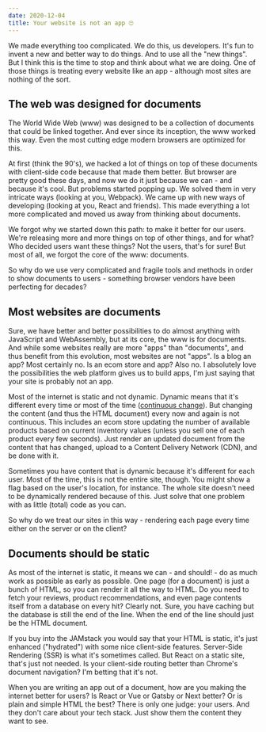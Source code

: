 ```yaml
---
date: 2020-12-04
title: Your website is not an app 🙄
---
```


We made everything too complicated. We do this, us developers. It's fun to invent a new and better way to do things. And to use all the "new things". But I think this is the time to stop and think about what we are doing. One of those things is treating every website like an app - although most sites are nothing of the sort.

## The web was designed for documents

The World Wide Web (www) was designed to be a collection of documents that could be linked together. And ever since its inception, the www worked this way. Even the most cutting edge modern browsers are optimized for this.

At first (think the 90's), we hacked a lot of things on top of these documents with client-side code because that made them better. But browser are pretty good these days, and now we do it just because we can - and because it's cool. But problems started popping up. We solved them in very intricate ways (looking at you, Webpack). We came up with new ways of developing (looking at you, React and friends). This made everything a lot more complicated and moved us away from thinking about documents.

We forgot why we started down this path: to make it better for our users. We're releasing more and more things on top of other things, and for what? Who decided users want these things? Not the users, that's for sure! But most of all, we forgot the core of the www: documents.

So why do we use very complicated and fragile tools and methods in order to show documents to users - something browser vendors have been perfecting for decades?

## Most websites are documents

Sure, we have better and better possibilities to do almost anything with JavaScript and WebAssembly, but at its core, the www is for documents. And while some websites really are more "apps" than "documents", and thus benefit from this evolution, most websites are not "apps". Is a blog an app? Most certainly no. Is an ecom store and app? Also no. I absolutely love the possibilities the web platform gives us to build apps, I'm just saying that your site is probably not an app.

Most of the internet is static and not dynamic. Dynamic means that it's different every time or most of the time ([continuous change](https://www.merriam-webster.com/dictionary/dynamic)). But changing the content (and thus the HTML document) every now and again is not continuous. This includes an ecom store updating the number of available products based on current inventory values (unless you sell one of each product every few seconds). Just render an updated document from the content that has changed, upload to a Content Delivery Network (CDN), and be done with it.

Sometimes you have content that is dynamic because it's different for each user. Most of the time, this is not the entire site, though. You might show a flag based on the user's location, for instance. The whole site doesn't need to be dynamically rendered because of this. Just solve that one problem with as little (total) code as you can.

So why do we treat our sites in this way - rendering each page every time either on the server or on the client? 

## Documents should be static

As most of the internet is static, it means we can - and should! - do as much work as possible as early as possible. One page (for a document) is just a bunch of HTML, so you can render it all the way to HTML. Do you need to fetch your reviews, product recommendations, and even page contents itself from a database on every hit? Clearly not. Sure, you have caching but the database is still the end of the line. When the end of the line should just be the HTML document.

If you buy into the JAMstack you would say that your HTML is static, it's just enhanced ("hydrated") with some nice client-side features. Server-Side Rendering (SSR) is what it's sometimes called. But React on a static site, that's just not needed. Is your client-side routing better than Chrome's document navigation? I'm betting that it's not.

When you are writing an app out of a document, how are you making the internet better for users? Is React or Vue or Gatsby or Next better? Or is plain and simple HTML the best? There is only one judge: your users. And they don't care about your tech stack. Just show them the content they want to see.
